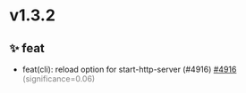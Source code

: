 # v1.3.2
## ✨ feat
- feat(cli): reload option for start-http-server (#4916) [#4916](https://github.com/bentoml/bentoml/pull/4916) <span style='color:grey;'>(significance=0.06)</span>
